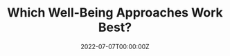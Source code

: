 ---
title: Which Well-Being Approaches Work Best?

# Summary for listings and search engines
summary: This Psychology Today articles features Scott's meta-analytic work on positive psychology interventions.

# Link this post with a project
projects: []

# Date published
date: "2022-07-07T00:00:00Z"

# Is this an unpublished draft?
draft: false

# Show this page in the Featured widget?
featured: false

# Featured image
# Place an image named `featured.jpg/png` in this page's folder and customize its options here.

links:
- icon: briefcase
  icon_pack: fa
  name: Presentation Link
  url: "https://www.psychologytoday.com/us/blog/functioning-flourishing/202207/which-well-being-approaches-work-best"

---